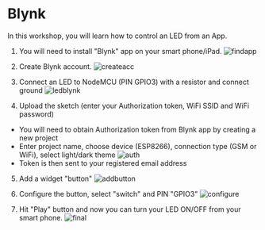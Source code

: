 # Blynk
In this workshop, you will learn how to control an LED from an App.

1. You will need to install "Blynk" app on your smart phone/iPad.
![findapp](https://user-images.githubusercontent.com/11530521/53096735-60416680-3552-11e9-9933-508454d549b1.png)

2. Create Blynk account.
![createacc](https://user-images.githubusercontent.com/11530521/53096769-74856380-3552-11e9-80c8-556b3a6d9737.png)

3. Connect an LED to NodeMCU (PIN GPIO3) with a resistor and connect ground
![ledblynk](https://user-images.githubusercontent.com/11530521/53096748-66374780-3552-11e9-93b5-e4303ab0e54c.png)

4. Upload the sketch (enter your Authorization token, WiFi SSID and WiFi password)
- You will need to obtain Authorization token from Blynk app by creating a new project
- Enter project name, choose device (ESP8266), connection type (GSM or WiFi), select light/dark theme
![auth](https://user-images.githubusercontent.com/11530521/53096808-8c5ce780-3552-11e9-9e66-92d0f2d9ec47.png)
- Token is then sent to your registered email address

5. Add a widget "button"
![addbutton](https://user-images.githubusercontent.com/11530521/53096883-bf9f7680-3552-11e9-96f5-5f8c436dbc5a.png)

6. Configure the button, select "switch" and PIN "GPIO3"
![configure](https://user-images.githubusercontent.com/11530521/53096968-ea89ca80-3552-11e9-8501-e25239b14460.png)

7. Hit "Play" button and now you can turn your LED ON/OFF from your smart phone.
![final](https://user-images.githubusercontent.com/11530521/53096983-f7a6b980-3552-11e9-8729-2084f7db3749.png)
